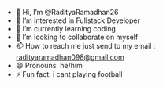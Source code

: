 - 👋 Hi, I’m @RadityaRamadhan26
- 👀 I’m interested in Fullstack Developer
- 🌱 I’m currently learning coding
- 💞️ I’m looking to collaborate on myself
- 📫 How to reach me just send to my email : radityaramadhan098@gmail.com
- 😄 Pronouns: he/him
- ⚡ Fun fact: i cant playing football

<!---
RadityaRamadhan26/RadityaRamadhan26 is a ✨ special ✨ repository because its `README.md` (this file) appears on your GitHub profile.
You can click the Preview link to take a look at your changes.
--->
